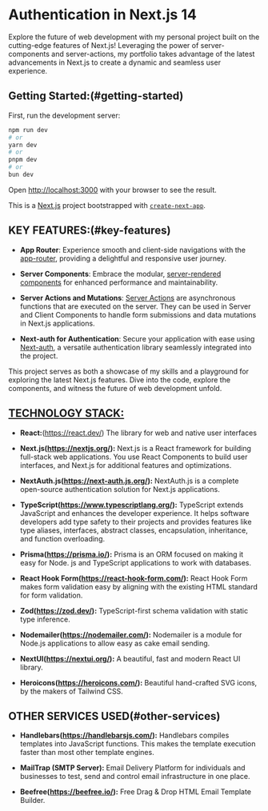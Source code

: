 # Authentication in Next.js 14

Explore the future of web development with my personal project built on the cutting-edge features of Next.js! Leveraging the power of server-components and server-actions, my portfolio takes advantage of the latest advancements in Next.js to create a dynamic and seamless user experience.

## Getting Started:(#getting-started)

First, run the development server:

```bash
npm run dev
# or
yarn dev
# or
pnpm dev
# or
bun dev
```

Open [http://localhost:3000](http://localhost:3000) with your browser to see the result.

This is a [Next.js](https://nextjs.org/) project bootstrapped with [`create-next-app`](https://github.com/vercel/next.js/tree/canary/packages/create-next-app).

## KEY FEATURES:(#key-features)

- **App Router**: Experience smooth and client-side navigations with the [app-router](https://nextjs.org/docs/app), providing a delightful and responsive user journey.

- **Server Components**: Embrace the modular, [server-rendered components](https://nextjs.org/docs/app/building-your-application/rendering/server-components) for enhanced performance and maintainability.

- **Server Actions and Mutations**: [Server Actions]() are asynchronous functions that are executed on the server. They can be used in Server and Client Components to handle form submissions and data mutations in Next.js applications.

- **Next-auth for Authentication**: Secure your application with ease using [Next-auth](https://next-auth.js.org/), a versatile authentication library seamlessly integrated into the project.

This project serves as both a showcase of my skills and a playground for exploring the latest Next.js features. Dive into the code, explore the components, and witness the future of web development unfold.

## [TECHNOLOGY STACK:](#technology-stack)

- **React:**(https://react.dev/) The library for web and native user interfaces

- **Next.js(https://nextjs.org/):** Next.js is a React framework for building full-stack web applications. You use React Components to build user interfaces, and Next.js for additional features and optimizations.

- **NextAuth.js(https://next-auth.js.org/):** NextAuth.js is a complete open-source authentication solution for Next.js applications.

- **TypeScript(https://www.typescriptlang.org/):** TypeScript extends JavaScript and enhances the developer experience. It helps software developers add type safety to their projects and provides features like type aliases, interfaces, abstract classes, encapsulation, inheritance, and function overloading.

- **Prisma(https://prisma.io/):** Prisma is an ORM focused on making it easy for Node. js and TypeScript applications to work with databases.

- **React Hook Form(https://react-hook-form.com/):** React Hook Form makes form validation easy by aligning with the existing HTML standard for form validation.

- **Zod(https://zod.dev/):** TypeScript-first schema validation with static type inference.

- **Nodemailer(https://nodemailer.com/):** Nodemailer is a module for Node.js applications to allow easy as cake email sending.

- **NextUI(https://nextui.org/):** A beautiful, fast and modern React UI library.

- **Heroicons(https://heroicons.com/):** Beautiful hand-crafted SVG icons, by the makers of Tailwind CSS.

## OTHER SERVICES USED(#other-services)

- **Handlebars(https://handlebarsjs.com/):** Handlebars compiles templates into JavaScript functions. This makes the template execution faster than most other template engines.

- **MailTrap (SMTP Server):** Email Delivery Platform for individuals and businesses to test, send and control email infrastructure in one place.

- **Beefree(https://beefree.io/):** Free Drag & Drop HTML Email Template Builder.
